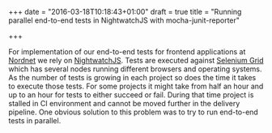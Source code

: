 +++
date = "2016-03-18T10:18:43+01:00"
draft = true
title = "Running parallel end-to-end tests in NightwatchJS with mocha-junit-reporter"

+++

For implementation of our end-to-end tests for frontend applications at [Nordnet](https://www.nordnet.se) we rely on [NightwatchJS](https://nightwatchjs.org). Tests are executed against [Selenium Grid](https://github.com/SeleniumHQ/selenium/wiki/Grid2) which has several nodes running different browsers and operating systems. As the number of tests is growing in each project so does the time it takes to execute those tests. For some projects it might take from half an hour and up to an hour for tests to either succeed or fail. During that time project is stalled in CI environment and cannot be moved further in the delivery pipeline. One obvious solution to this problem was to try to run end-to-end tests in parallel.

